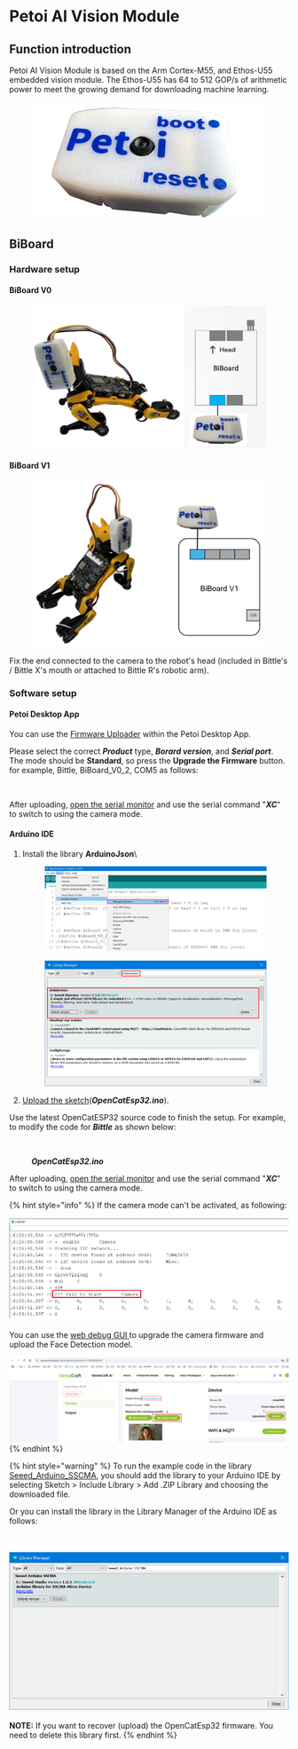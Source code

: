 # Petoi AI Vision Module

## Function introduction

Petoi AI Vision Module is based on the Arm Cortex-M55, and Ethos-U55 embedded vision module. The Ethos-U55 has 64 to 512 GOP/s of arithmetic power to meet the growing demand for downloading machine learning.

<figure><img src="../.gitbook/assets/image (4) (1).png" alt=""><figcaption></figcaption></figure>

## BiBoard <a href="#biboard" id="biboard"></a>

### Hardware setup <a href="#hardware-setup-1" id="hardware-setup-1"></a>

#### BiBoard V0

<figure><img src="../.gitbook/assets/image (536).png" alt=""><figcaption></figcaption></figure>

#### BiBoard V1

<figure><img src="../.gitbook/assets/image (537).png" alt=""><figcaption></figcaption></figure>

Fix the end connected to the camera to the robot's head (included in Bittle's / Bittle X's mouth or attached to Bittle R's robotic arm).

### Software setup <a href="#software-setup-1" id="software-setup-1"></a>

#### **Petoi Desktop App**

You can use the [Firmware Uploader](https://docs.petoi.com/desktop-app/firmware-uploader#select-the-correct-options-to-upload-the-latest-firmware) within the Petoi Desktop App.

Please select the correct _**Product**_ type, _**Borard version**_, and _**Serial port**_. The mode should be **Standard**, so press the **Upgrade the Firmware** button. for example, Bittle, BiBoard\_V0\_2, COM5 as follows:

<figure><img src="https://docs.petoi.com/~gitbook/image?url=https%3A%2F%2F1565080149-files.gitbook.io%2F%7E%2Ffiles%2Fv0%2Fb%2Fgitbook-x-prod.appspot.com%2Fo%2Fspaces%252F-MQ6a951Q6Jn1Zzt5Ajr-887967055%252Fuploads%252FaleqWtxk5PSH9bWe9CfF%252Fimage.png%3Falt%3Dmedia%26token%3Dc92b21ff-992f-4163-a981-86078e26eedd&#x26;width=768&#x26;dpr=4&#x26;quality=100&#x26;sign=308febb4&#x26;sv=1" alt=""><figcaption></figcaption></figure>

After uploading, [open the serial monitor](https://docs.petoi.com/arduino-ide/serial-monitor#biboard) and use the serial command "_**XC**_" to switch to using the camera mode.

#### **Arduino IDE**

1.  Install the library **ArduinoJson**\


    <figure><img src="../.gitbook/assets/image (554).png" alt=""><figcaption></figcaption></figure>



    <figure><img src="../.gitbook/assets/image (553).png" alt=""><figcaption></figcaption></figure>
2. [Upload the sketch](https://docs.petoi.com/arduino-ide/upload-sketch-for-biboard#id-2.-set-up-biboard)(_**OpenCatEsp32.ino**_).

Use the latest OpenCatESP32 source code to finish the setup. For example, to modify the code for _**Bittle**_ as shown below:

<figure><img src="https://docs.petoi.com/~gitbook/image?url=https%3A%2F%2F1565080149-files.gitbook.io%2F%7E%2Ffiles%2Fv0%2Fb%2Fgitbook-x-prod.appspot.com%2Fo%2Fspaces%252F-MQ6a951Q6Jn1Zzt5Ajr-887967055%252Fuploads%252FGu37FwV2ge9LKHORqrUl%252Fimage.png%3Falt%3Dmedia%26token%3D6b0f5ed3-eb4b-4668-8f5a-3e7462718519&#x26;width=768&#x26;dpr=4&#x26;quality=100&#x26;sign=fa49fffa&#x26;sv=1" alt=""><figcaption><p><em><strong>OpenCatEsp32.ino</strong></em></p></figcaption></figure>

After uploading, [open the serial monitor](https://docs.petoi.com/arduino-ide/serial-monitor#biboard) and use the serial command "_**XC**_" to switch to using the camera mode.

{% hint style="info" %}
If the camera mode can't be activated, as following:

<img src="../.gitbook/assets/image (551).png" alt="" data-size="original">

You can use the [web debug GUI ](https://sensecraft.seeed.cc/ai/#/device/local)to upgrade the camera firmware and upload the Face Detection model.

<img src="../.gitbook/assets/image (552).png" alt="" data-size="original">
{% endhint %}

{% hint style="warning" %}
To run the example code in the library [Seeed\_Arduino\_SSCMA](https://github.com/Seeed-Studio/Seeed_Arduino_SSCMA/releases), you should add the library to your Arduino IDE by selecting Sketch > Include Library > Add .ZIP Library and choosing the downloaded file.

Or you can install the library in the Library Manager of the Arduino IDE as follows:

<img src="https://docs.petoi.com/~gitbook/image?url=https%3A%2F%2F1565080149-files.gitbook.io%2F%7E%2Ffiles%2Fv0%2Fb%2Fgitbook-x-prod.appspot.com%2Fo%2Fspaces%252F-MQ6a951Q6Jn1Zzt5Ajr-887967055%252Fuploads%252FQGc7naMMVovRINWe5Dmr%252Fimage.png%3Falt%3Dmedia%26token%3D173d8e90-f3b1-4e1c-94de-da12bdd6b79f&#x26;width=768&#x26;dpr=4&#x26;quality=100&#x26;sign=661a539a&#x26;sv=2" alt="" data-size="original">\
\
![](<../.gitbook/assets/image (556).png>)\
\
**NOTE:** If you want to recover (upload) the OpenCatEsp32 firmware. You need to delete this library first.
{% endhint %}
